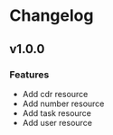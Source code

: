 # Changelog

## v1.0.0

### Features

- Add cdr resource
- Add number resource
- Add task resource
- Add user resource